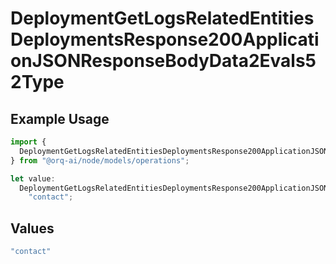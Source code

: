 # DeploymentGetLogsRelatedEntitiesDeploymentsResponse200ApplicationJSONResponseBodyData2Evals52Type

## Example Usage

```typescript
import {
  DeploymentGetLogsRelatedEntitiesDeploymentsResponse200ApplicationJSONResponseBodyData2Evals52Type,
} from "@orq-ai/node/models/operations";

let value:
  DeploymentGetLogsRelatedEntitiesDeploymentsResponse200ApplicationJSONResponseBodyData2Evals52Type =
    "contact";
```

## Values

```typescript
"contact"
```